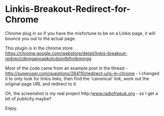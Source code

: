 # Linkis-Breakout-Redirect-for-Chrome
Chrome plug in so if you have the misfortune to be on a Linkis page, it will bounce you out to the actual page.

This plugin is in the chrome store https://chrome.google.com/webstore/detail/linkis-breakout-redirect/dpmganoapkolcdoinilblhnibmmgg

Most of the code came from an example post in the thread - http://superuser.com/questions/284110/redirect-urls-in-chrome - I changed it to only look for linkis links, then find the 'canonical' link, work out the original page URL and redirect to it.

Oh, the screenshot is my real project http:/www.radiofreeuk.org - so I get a bit of publicity maybe?

Enjoy.
